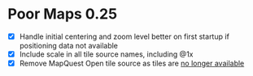 Poor Maps 0.25
==============

* [x] Handle initial centering and zoom level better on first startup
      if positioning data not available
* [x] Include scale in all tile source names, including @1x
* [x] Remove MapQuest Open tile source as tiles are [no longer available][0.25a]

[0.25a]: http://devblog.mapquest.com/2016/06/15/modernization-of-mapquest-results-in-changes-to-open-tile-access/
